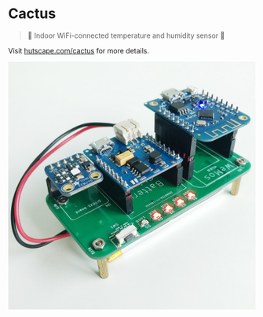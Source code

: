 # Cactus

> 🌵 Indoor WiFi-connected temperature and humidity sensor 🍶

Visit [hutscape.com/cactus](https://hutscape.com/cactus/) for more details.

![](images/prototype/front.jpg)
